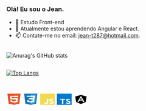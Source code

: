 ### Olá! Eu sou o Jean. 

- 🔭 Estudo Front-end
- 🌱 Atualmente estou aprendendo Angular e React.
- 📫 Contate-me no email: jean-t287@hotmail.com.
##
![Anurag's GitHub stats](https://github-readme-stats.vercel.app/api?username=Jean-Goncalves&show_icons=true&theme=tokyonight)
##
[![Top Langs](https://github-readme-stats.vercel.app/api/top-langs/?username=Jean-Goncalves&theme=tokyonight&layout=compact)](https://github.com/anuraghazra/github-readme-stats&)
##
<div style="display: inline_block"><br>
  <img align="center" alt="Jean-HTML" height="30" width="40" src="https://raw.githubusercontent.com/devicons/devicon/master/icons/html5/html5-original.svg">
  <img align="center" alt="Jean-CSS" height="30" width="40" src="https://raw.githubusercontent.com/devicons/devicon/master/icons/css3/css3-original.svg">
  <img align="center" alt="Jean-Js" height="30" width="40" src="https://raw.githubusercontent.com/devicons/devicon/master/icons/javascript/javascript-plain.svg">
  <img align="center" alt="Jean-Ts" height="30" width="40" src="https://raw.githubusercontent.com/devicons/devicon/master/icons/typescript/typescript-plain.svg">
  <img align="center" alt="Jean-Angular" height="30" width="40" 
src="https://raw.githubusercontent.com/devicons/devicon/master/icons/angular/angular-plain.svg">
</div>
